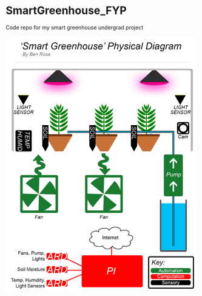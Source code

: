 # SmartGreenhouse_FYP

Code repo for my smart greenhouse undergrad project

![what it is](overview_physical.jpg)
